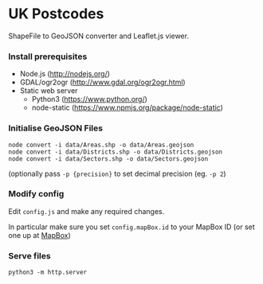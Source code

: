 # UK Postcodes

ShapeFile to GeoJSON converter and Leaflet.js viewer.

### Install prerequisites

- Node.js (http://nodejs.org/)
- GDAL/ogr2ogr (http://www.gdal.org/ogr2ogr.html)
- Static web server
  - Python3 (https://www.python.org/)
  - node-static (https://www.npmjs.org/package/node-static)

### Initialise GeoJSON Files

```
node convert -i data/Areas.shp -o data/Areas.geojson
node convert -i data/Districts.shp -o data/Districts.geojson
node convert -i data/Sectors.shp -o data/Sectors.geojson
```

(optionally pass `-p {precision}` to set decimal precision (eg. `-p 2`)

### Modify config

Edit `config.js` and make any required changes.

In particular make sure you set `config.mapBox.id` to your MapBox ID (or set one up at [MapBox](https://www.mapbox.com/))

### Serve files

```
python3 -m http.server
```
